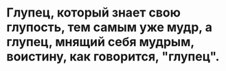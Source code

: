 #  Глупец, который знает свою глупость, тем самым уже мудр, а глупец, мнящий себя мудрым, воистину, как говорится, "глупец".